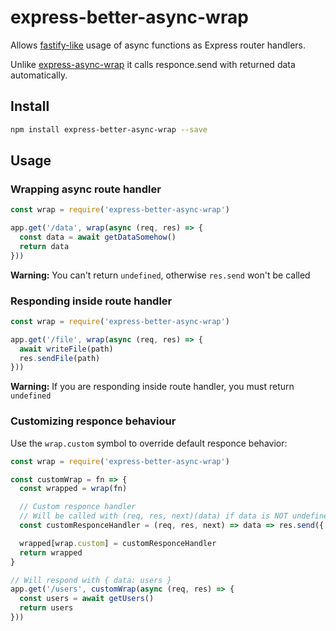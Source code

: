 # express-better-async-wrap

Allows [fastify-like](https://www.fastify.io/docs/latest/Routes/#async-await) usage of async functions as Express router handlers.

Unlike [express-async-wrap](https://www.npmjs.com/package/express-async-wrap) it calls responce.send with returned data automatically.

## Install

```bash
npm install express-better-async-wrap --save
```

## Usage

### Wrapping async route handler

```javascript
const wrap = require('express-better-async-wrap')

app.get('/data', wrap(async (req, res) => {
  const data = await getDataSomehow()
  return data
}))
```

**Warning:** You can't return `undefined`, otherwise `res.send` won't be called

### Responding inside route handler

```javascript
const wrap = require('express-better-async-wrap')

app.get('/file', wrap(async (req, res) => {
  await writeFile(path)
  res.sendFile(path)
}))
```

**Warning:** If you are responding inside route handler, you must return `undefined`

### Customizing responce behaviour

Use the `wrap.custom` symbol to override default responce behavior:

```javascript
const wrap = require('express-better-async-wrap')

const customWrap = fn => {
  const wrapped = wrap(fn)

  // Custom responce handler
  // Will be called with (req, res, next)(data) if data is NOT undefined
  const customResponceHandler = (req, res, next) => data => res.send({ data })

  wrapped[wrap.custom] = customResponceHandler
  return wrapped
}

// Will respond with { data: users }
app.get('/users', customWrap(async (req, res) => {
  const users = await getUsers()
  return users
}))
```
